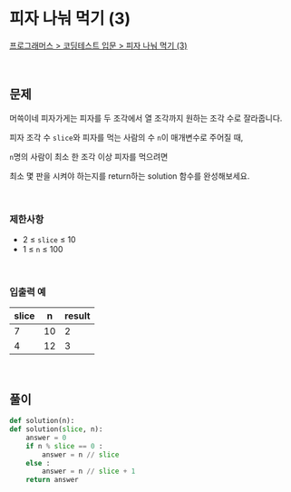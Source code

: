 # 피자 나눠 먹기 (3)

[프로그래머스 > 코딩테스트 입문 > 피자 나눠 먹기 (3)](https://school.programmers.co.kr/learn/courses/30/lessons/120816)

<br/>

## 문제

머쓱이네 피자가게는 피자를 두 조각에서 열 조각까지 원하는 조각 수로 잘라줍니다. 

피자 조각 수 `slice`와 피자를 먹는 사람의 수 `n`이 매개변수로 주어질 때,  

`n`명의 사람이 최소 한 조각 이상 피자를 먹으려면  

최소 몇 판을 시켜야 하는지를 return하는 solution 함수를 완성해보세요.

<br/>

### 제한사항
- 2 ≤ `slice` ≤ 10
- 1 ≤ `n` ≤ 100

<br/>

### 입출력 예

| slice | n  | result |
| ----- | -- | ------ |
| 7     | 10 | 2      |
| 4     | 12 | 3      |

<br/>

## 풀이

```Python
def solution(n):
def solution(slice, n):
    answer = 0
    if n % slice == 0 :
        answer = n // slice
    else :
        answer = n // slice + 1
    return answer
```
